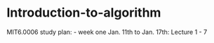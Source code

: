 # Introduction-to-algorithm
MIT6.0006
study plan:
	- week one Jan. 11th to Jan. 17th: Lecture 1 - 7 
